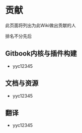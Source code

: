 # 贡献

此页面将列出为此Wiki做出贡献的人

排名不分先后

## Gitbook内核与插件构建

* yyc12345

## 文档与资源

* yyc12345

## 翻译

* yyc12345

